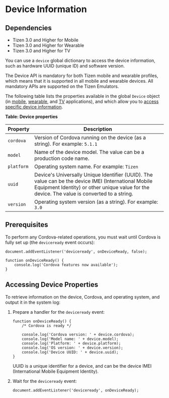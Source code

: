 # Device Information

## Dependencies

- Tizen 3.0 and Higher for Mobile
- Tizen 3.0 and Higher for Wearable
- Tizen 3.0 and Higher for TV

You can use a `device` global dictionary to access the device information, such as hardware UUID (unique ID) and software version.

The Device API is mandatory for both Tizen mobile and wearable profiles, which means that it is supported in all mobile and wearable devices. All mandatory APIs are supported on the Tizen Emulators.

The following table lists the properties available in the global `Device` object (in [mobile](../../../../org.tizen.web.apireference/html/device_api/mobile/tizen/cordova/device.html#Device), [wearable](../../../../org.tizen.web.apireference/html/device_api/wearable/tizen/cordova/device.html#Device), and [TV](../../../../org.tizen.web.apireference/html/device_api/tv/tizen/cordova/device.html#Device) applications), and which allow you to [access specific device information](./cordova/device-w.md#loginfo).

**Table: Device properties**

| Property   | Description                              |
| ---------- | ---------------------------------------- |
| `cordova`  | Version of Cordova running on the device (as a string). For example: `5.1.1` |
| `model`    | Name of the device model. The value can be a production code name. |
| `platform` | Operating system name. For example: `Tizen` |
| `uuid`     | Device's Universally Unique Identifier (UUID). The value can be the device IMEI (International Mobile Equipment Identity) or other unique value for the device. The value is converted to a string. |
| `version`  | Operating system version (as a string). For example: `3.0` |

## Prerequisites

To perform any Cordova-related operations, you must wait until Cordova is fully set up (the `deviceready` event occurs):

```
document.addEventListener('deviceready', onDeviceReady, false);

function onDeviceReady() {
    console.log('Cordova features now available');
}
```

## Accessing Device Properties

To retrieve information on the device, Cordova, and operating system, and output it in the system log:

1. Prepare a handler for the `deviceready` event:

   ```
   function onDeviceReady() {
       /* Cordova is ready */

       console.log('Cordova version: ' + device.cordova);
       console.log('Model name: ' + device.model);
       console.log('Platform: ' + device.platform);
       console.log('OS version: ' + device.version);
       console.log('Device UUID: ' + device.uuid);
   }
   ```

   UUID is a unique identifier for a device, and can be the device IMEI (International Mobile Equipment Identity).

2. Wait for the `deviceready` event:

   ```
   document.addEventListener('deviceready', onDeviceReady);
   ```